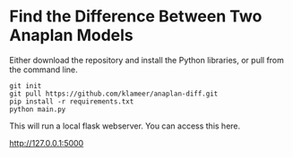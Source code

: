# Find the Difference Between Two Anaplan Models

Either download the repository and install the Python libraries, or pull from the command line. 
```commandline
git init
git pull https://github.com/klameer/anaplan-diff.git 
pip install -r requirements.txt 
python main.py
```
This will run a local flask webserver. You can access this here. 

http://127.0.0.1:5000
